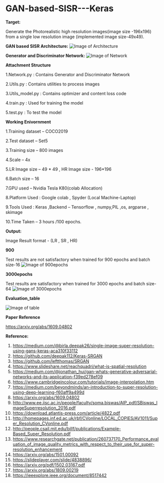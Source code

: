 # GAN-based-SISR---Keras

**Target:**

Generate the Photorealistic high resolution images(image size -196x196) from a single low resolution image (implemented image size-49x49).

**GAN based SISR Architecture:**
![Image of Architecture](https://github.com/Gowti-AiboT/GAN-based-SISR-Keras/blob/master/Architecture_Images/architecture.jpg)

**Generator and Discriminator Network:**
![Image of Network](https://github.com/Gowti-AiboT/GAN-based-SISR-Keras/blob/master/Architecture_Images/network.jpg)

**Attachment Structure**

1.Network.py : Contains Generator and Discriminator Network

2.Utils.py   : Contains utilities to process images

3.Utils_model.py : Contains optimizer and content loss code

4.train.py   : Used for training the model

5.test.py    : To test the model


**Working Enivornment**

1.Training dataset – COCO2019

2.Test dataset – Set5

3.Training size – 800 images

4.Scale – 4x

5.LR Image size – 49 * 49 , HR Image size  - 196*196

6.Batch size – 16

7.GPU used – Nvidia Tesla K80(colab Allocation)

8.Platform Used : Google colab , Spyder (Local Machine-Laptop)

9.Tools Used : Keras ,Backend – Tensorflow , numpy,PIL ,os, argparse , skimage

10.Time Taken – 3 hours /100 epochs.

**Output:**

Image Result format - (LR , SR , HR)

**900**

Test results are not satisfactory when trained for 900 epochs and batch size-16
![Image of 900epochs](https://github.com/Gowti-AiboT/GAN-based-SISR-Keras/blob/master/900epochs.png)

**3000epochs**

Test results are satisfactory when trained for 3000 epochs and batch size-64
![Image of 3000epochs](https://github.com/Gowti-AiboT/GAN-based-SISR-Keras/blob/master/3000epochs.png)

**Evaluation_table**

![Image of table](https://github.com/Gowti-AiboT/GAN-based-SISR-Keras/blob/master/table.png)

**Paper Reference**

https://arxiv.org/abs/1609.04802

**Reference:**

1.	https://medium.com/@birla.deepak26/single-image-super-resolution-using-gans-keras-aca310f33112
2.	https://github.com/deepak112/Keras-SRGAN
3.	https://github.com/leftthomas/SRGAN
4.	https://www.slideshare.net/reachquadri/what-is-spatial-resolution
5.	https://medium.com/@jonathan_hui/gan-whats-generative-adversarial-networks-and-its-application-f39ed278ef09
6.	https://www.cambridgeincolour.com/tutorials/image-interpolation.htm
7.	https://medium.com/beyondminds/an-introduction-to-super-resolution-using-deep-learning-f60aff9a499d
8.	https://arxiv.org/abs/1609.04802
9.	http://www.ee.iisc.ac.in/people/faculty/soma.biswas/AIP_pdf/SBiswas_ImageSuperresolution_2016.pdf 
10.	https://download.atlantis-press.com/article/4822.pdf
11.	http://homepages.inf.ed.ac.uk/rbf/CVonline/LOCAL_COPIES/AV1011/Super_Resolution_CVonline.pdf
12.	http://people.csail.mit.edu/billf/publications/Example-Based_Super_Resolution.pdf
13.	https://www.researchgate.net/publication/260737170_Performance_evaluation_of_image_quality_metrics_with_respect_to_their_use_for_super-resolution_enhancement
14.	https://arxiv.org/abs/1501.00092
15.	https://slideplayer.com/slide/4838896/
16.	https://arxiv.org/pdf/1502.03167.pdf
17.	https://arxiv.org/abs/1809.00219
18.	https://ieeexplore.ieee.org/document/8517442









